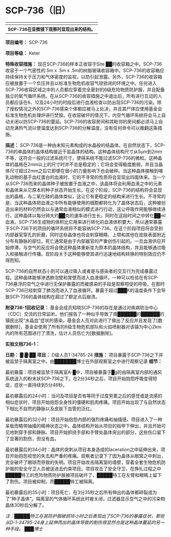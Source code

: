 # SCP-736（旧）
                        


<table class='wiki-content-table'>
 <tr>
  <td colspan='2'
      rowspan='1' />
 </tr>
 <tr>
  <th colspan='2'
      rowspan='1'>
   <sup>SCP-736&#22312;&#26174;&#24494;&#38236;&#19979;&#35266;&#23519;&#26102;&#26174;&#29616;&#20986;&#26469;&#30340;&#32467;&#26500;&#12290;</sup>
  </th>
 </tr>
</table>

**项目编号：** SCP-736

**项目等级：** Keter

**特殊收容措施：** 现在SCP-736的样本正收容于Site ██的收容箱之中。SCP-736收容于一个气密性的.5m x .5m x .5m的树脂玻璃收容箱中。SCP-736的收容箱应持续保持关于压力和气体密度的监视，以防引起泄露。另外，SCP-736的收容箱应被放置于一个负压并且以标准生物危机收容气锁锁闭的环境之中。任何进入SCP-736收容区域之中的人员都应穿着完全密封的6级危险物质防护服，并且配备独立的氧气循环系统。在从SCP-736的收容措施之中退出后，所有进行互动的人员都应该在6、12及24小时的时段后进行血液检查以防出现SCP-736的污染。除了授权情况之外的SCP-736感染个体都应被马上处决，并且其尸体应使用基金会标准生物危机处理炉进行焚毁。在收容破坏的情况下，内空气循环系统将会马上自动关闭以防SCP-736的蔓延。SCP-736的收容房间和其毗邻的房间都必须马上自动充满热气流以使温度达到SCP-736的分解温度，没有任何命令可以推翻这条措施。

**描述：** SCP-736是一种由未知元素构成的水晶般的结晶体。在自然状态下，SCP-736的单晶体的晶体结构接近于盐晶体的结构。这种晶体结构尺寸从5μm到2mm不等，这符合一般的过滤系统尺寸，使得系统不能过滤SCP-736的微粒。这种晶体的晶格在2mm以上的尺寸时并不总是稳定的；它将会变得极度脆弱，并且当晶体尺寸超过2mm之后它即便在很小的力量影响下也会破碎。当这种晶体接触到哺乳动物的基于血红蛋白的血液时，它的不寻常的性质将会显现出四面体来。当一个从SCP-736而来的晶体种子被放置于血液之中，该晶体将会利用血液之中的元素和晶体来从它原本的种子状态开始生长。在这个阶段，SCP-736的结构将会显现出的晶格，与二氧化硅的晶体类似，这让它有更稳定的结构来进行生长。不寻常的是，当这种晶体把血液之中所有能够使用的细胞都转化为了晶体状态后，这种被创造出来的材料仍然会以与通常血液相似的模式进行行动，这让呼吸作用能够继续进行。这种晶体以每分钟大约██克的速率进行生长，同时在这段时间之中转化██ml血液。SCP-736生成物的体积比它用来进行转化的血液体积要大，所以通常暴露于SCP-736下的项目的循环系统将不能容纳SCP-736。在这个阶段项目将会受到内部器官穿孔的折磨，同时这些晶体也将会刺穿眼睛、上颚和其他在皮肤表面附近分布有静脉的部位。死亡通常是由于内部器官的严重创伤引起的。一旦血液供应开始停滞，与空气的反应将会使这种晶体重新变为原本的晶体结构，并且能够通过吸入和接触进行传播。现阶段关于这种能够使其进行迅速地结构转换的特别效应仍不得而知。

SCP-736的自然状态小到可以通过吸入或者是与感染者的交互行为完成暴露过程。这种晶体能够渗透肺泡壁和胃壁而进入血液循环。一种可以检验在有SCP-736悬浮的空气之中进行无保护暴露的而被感染的手段是观察短促的呼吸，在那时SCP-736已经刺穿了肺泡而进入了血液循环。暴露于超过███K的温度条件下会导致SCP-736的晶体结构在超过了额定点后崩溃。

**附录736-1回收记录：** 基金会成员知晓SCP-736的存在是通过对疾病防治中心（CDC）交流的日常监听。他们报告了一种似乎导致了南██████的██████的镇民出现“水晶血”症状的感染。基金会人员对此进行了做出了反应并且发现了[数据删除]，基金会使用了所有的6级生物危机部队和火焰喷射器对该镇为中心2km内的所有范围进行了清洗，估计人员伤亡为[数据删除]。

**实验文档736-1：** 

**日期：** █\█\██
**项目：** D级人员1-34785-24
**措施：** 项目暴露于SCP-736之下并被监禁于隔离室之中。由███████博士在外部观察室之中进行观察记录
**细节：** 

最初暴露：项目被监禁于隔离室A-█中，项目被暴露于█g的由隔离室内部的通风系统送入的粉末状SCP-736之下。在2分34秒之后，项目开始抱怨呼吸变得短促，症状一直持续到5分48秒。

最初暴露后的24小时：当问及项目是否有等同于过度劳累之后的感觉或是流感的相似症状时，项目开始抱怨全身性的僵硬和肌肉疼痛。项目开始出现了与自然状态下相比不自然的静脉以及皮肤下血管的泛红。

最初暴露后的32小时：项目开始抱怨内部的强烈疼痛和抽搐感。项目进入了一种呆板而略带抽搐的精神状态之中。晶体结构开始从项目的指甲下伸出，并且开始可见地刺穿手部和静脉。项目开始抓挠手部和手臂处晶体突出的部分，这些伤口留下了显著的割伤，但没有血。

最初暴露后的34小时：晶体的突刺从项目本身造成的laceration之中延伸出来，项目开始抱怨视觉的失去和严重的疼痛。观察者记录下了因为晶体从眼窝之中刺出，完全破坏了眼球而导致的失明。项目开始攻击隔离室的墙壁，穿着全套生物危机防护服的安全守卫人员被送进去约束项目。项目攻击了安全守卫，在挣扎过程之中█████特工的危险物质防护服被项目破坏了，█████特工在左臂和眼睛上留下了割伤。项目被抑制，而█████特工被隔离。

最初暴露后的35小时：项目死亡，在3分35秒之后所有伸出的晶体都碎裂成为了“种子晶体”。隔离室的气体循环系统此时被关闭，过滤器显示空气之中的污染物晶体30秒后分解了。

*注：█████特工在其防护服破损18小时之后表现出了SCP-736的暴露症状，那些从D-1-34785-24身上延伸而出的晶体导致的割伤很显然也是这种晶体蔓延的另一种手段。* 
*███博士* 


                    
